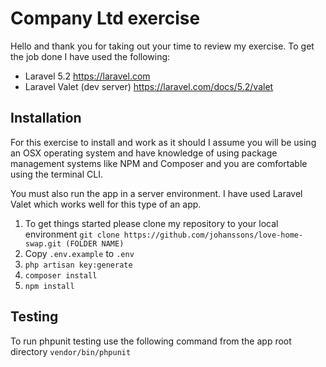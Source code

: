 # Company Ltd exercise

Hello and thank you for taking out your time to review my exercise. To get the job done I have used the following: 

- Laravel 5.2 https://laravel.com
- Laravel Valet (dev server) https://laravel.com/docs/5.2/valet

## Installation 

For this exercise to install and work as it should I assume you will be using an OSX operating system and have knowledge of using package management systems like NPM and Composer and you are comfortable using the terminal CLI.

You must also run the app in a server environment. I have used Laravel Valet which works well for this type of an app.

1. To get things started please clone my repository to your local environment `git clone https://github.com/johanssons/love-home-swap.git (FOLDER NAME)`
2. Copy `.env.example` to `.env`
3. `php artisan key:generate`
4. `composer install`
5. `npm install`

## Testing

To run phpunit testing use the following command from the app root directory `vendor/bin/phpunit`